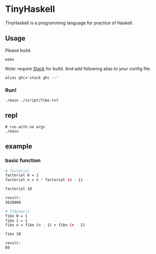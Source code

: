 # TinyHaskell

TinyHaskell is a programming language for practice of Haskell.

## Usage

Please build.

```
make
```

Note: require [Stack](https://docs.haskellstack.org/en/stable/README/) for build. And add following alias to your config file.

`alias ghc='stack ghc --'`

### Run!

```
./main ./script/fibo.txt
```

## repl

```
# run with no args
./main
```

## example

### basic function

```sh
# factorial
factorial 0 = 1
factorial n = n * factorial (n - 1)

factorial 10

result:
3628800

# fibonacci
fibo 0 = 1
fibo 1 = 1
fibo n = fibo (n - 1) + fibo (n - 2)

fibo 10

result:
89
```
